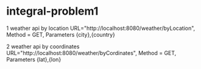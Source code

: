 # integral-problem1

1 weather api by location 
URL="http://localhost:8080/weather/byLocation", Method = GET, Parameters {city},{country}

2 weather api by coordinates 
URL="http://localhost:8080/weather/byCordinates", Method = GET, Parameters {lat},{lon}
